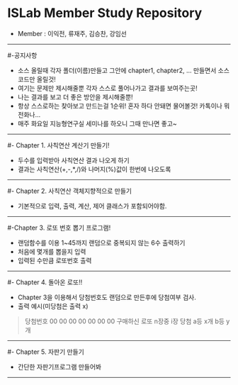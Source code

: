 # ISLab Member Study Repository
- Member : 이익전, 류재주, 김승찬, 강임선

----------

#-공지사항
- 소스 올릴때 각자 폴더(이름)만들고 그안에 chapter1, chapter2, ... 만들면서 소스코드만 올릴것!
- 여기는 문제만 제시해줄뿐 각자 스스로 풀어나가고 결과를 보여주는곳!
- 나는 결과를 보고 더 좋은 방안을 제시해줄뿐!
- 항상 스스로하는 찾아보고 만드는걸 1순위! 혼자 하다 안돼면 물어볼것! 카톡이나 뭐 전화나...
- 매주 화요일 지능형연구실 세미나를 하오니 그때 만나면 좋고~

----------

#- Chapter 1. 사칙연산 계산기 만들기!
- 두수를 입력받아 사칙연산 결과 나오게 하기
- 결과는 사칙연산(+,-,*,/)와 나머지(%)값이 한번에 나오도록

----------

#- Chapter 2. 사칙연산 객체지향적으로 만들기
- 기본적으로 입력, 출력, 계산, 제어 클래스가 포함되어야함.

----------

#-Chapter 3. 로또 번호 뽑기 프로그램!
- 랜덤함수를 이용 1~45까지 랜덤으로 중복되지 않는 6수 출력하기
- 처음에 몇개를 뽑을지 입력
- 입력된 수만큼 로또번호 출력

----------

#- Chapter 4. 돌아온 로또!!
- Chapter 3을 이용해서 당첨번호도 랜덤으로 만든후에 당첨여부 검사.
- 출력 예시(미당첨은 출력 x)

 >당첨번호 00 00 00 00 00 00 00
 >구매하신 로또 n장중 i장 당첨
 >a등 x개
 >b등 y개

----------

#- Chapter 5. 자판기 만들기
- 간단한 자판기프로그램 만들어봐

----------

